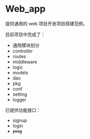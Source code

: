 # Web_app
提供通用的 web 项目开发项目搭建范例。

目前项目中完成了：
+ 通用模块划分
+ controller
+ routes
+ middleware
+ logic
+ models
+ dao
+ pkg
+ conf
+ setting
+ logger

已提供功能接口：
+ signup
+ login
+ ~~ping~~
